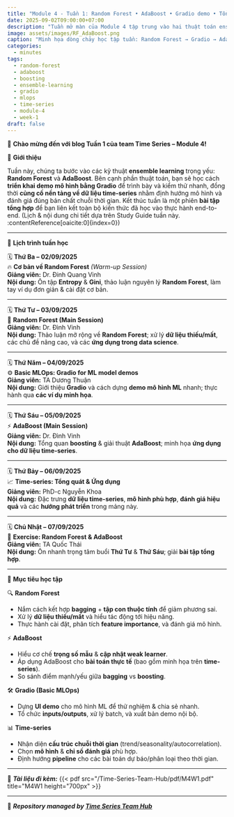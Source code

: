 ```yaml
---
title: "Module 4 - Tuần 1: Random Forest • AdaBoost • Gradio demo • Tổng quan Time-series"
date: 2025-09-02T09:00:00+07:00
description: "Tuần mở màn của Module 4 tập trung vào hai thuật toán ensemble chủ lực (Random Forest, AdaBoost), thực hành dựng demo bằng Gradio (Basic MLOps), và mở rộng nền tảng về dữ liệu chuỗi thời gian – một tuần học thiên về thực hành, ứng dụng và kết nối giữa mô hình & triển khai."
image: assets/images/RF_AdaBoost.png
caption: "Minh họa dòng chảy học tập tuần: Random Forest → Gradio → AdaBoost → Time-series → Exercise."
categories:
  - minutes
tags:
  - random-forest
  - adaboost
  - boosting
  - ensemble-learning
  - gradio
  - mlops
  - time-series
  - module-4
  - week-1
draft: false
---
```


🎉 **Chào mừng đến với blog Tuần 1 của team Time Series – Module 4!**

🌟 **Giới thiệu**

Tuần này, chúng ta bước vào các kỹ thuật **ensemble learning** trọng yếu: **Random Forest** và **AdaBoost**. Bên cạnh phần thuật toán, bạn sẽ học cách **triển khai demo mô hình bằng Gradio** để trình bày và kiểm thử nhanh, đồng thời **củng cố nền tảng về dữ liệu time-series** nhằm định hướng mô hình và đánh giá đúng bản chất chuỗi thời gian. Kết thúc tuần là một phiên **bài tập tổng hợp** để bạn liên kết toàn bộ kiến thức đã học vào thực hành end-to-end. (Lịch & nội dung chi tiết dựa trên Study Guide tuần này. :contentReference[oaicite:0]{index=0})

---

📅 **Lịch trình tuần học**

🗓️ **Thứ Ba – 02/09/2025**  
🔥 **Cơ bản về Random Forest** *(Warm-up Session)*  
**Giảng viên:** Dr. Đinh Quang Vinh  
**Nội dung:** Ôn tập **Entropy** & **Gini**, thảo luận nguyên lý **Random Forest**, làm tay ví dụ đơn giản & cài đặt cơ bản.

---

🗓️ **Thứ Tư – 03/09/2025**  
🌲 **Random Forest (Main Session)**  
**Giảng viên:** Dr. Đình Vinh  
**Nội dung:** Thảo luận mở rộng về **Random Forest**; xử lý **dữ liệu thiếu/mất**, các chủ đề nâng cao, và các **ứng dụng trong data science**.

---

🗓️ **Thứ Năm – 04/09/2025**  
⚙️ **Basic MLOps: Gradio for ML model demos**  
**Giảng viên:** TA Dương Thuận  
**Nội dung:** Giới thiệu **Gradio** và cách dựng **demo mô hình ML** nhanh; thực hành qua **các ví dụ minh họa**.

---

🗓️ **Thứ Sáu – 05/09/2025**  
⚡ **AdaBoost (Main Session)**  
**Giảng viên:** Dr. Đình Vinh  
**Nội dung:** Tổng quan **boosting** & giải thuật **AdaBoost**; minh họa **ứng dụng cho dữ liệu time-series**.

---

🗓️ **Thứ Bảy – 06/09/2025**  
📈 **Time-series: Tổng quát & Ứng dụng**  
**Giảng viên:** PhD-c Nguyễn Khoa  
**Nội dung:** Đặc trưng **dữ liệu time-series**, **mô hình phù hợp**, **đánh giá hiệu quả** và các **hướng phát triển** trong mảng này.

---

🗓️ **Chủ Nhật – 07/09/2025**  
💪 **Exercise: Random Forest & AdaBoost**  
**Giảng viên:** TA Quốc Thái  
**Nội dung:** Ôn nhanh trọng tâm buổi **Thứ Tư** & **Thứ Sáu**; giải **bài tập tổng hợp**.

---

🎯 **Mục tiêu học tập**

🔍 **Random Forest**
- Nắm cách kết hợp **bagging** + **tập con thuộc tính** để giảm phương sai.  
- Xử lý **dữ liệu thiếu/mất** và hiểu tác động tới hiệu năng.  
- Thực hành cài đặt, phân tích **feature importance**, và đánh giá mô hình.

⚡ **AdaBoost**
- Hiểu cơ chế **trọng số mẫu** & **cập nhật weak learner**.  
- Áp dụng AdaBoost cho **bài toán thực tế** (bao gồm minh họa trên **time-series**).  
- So sánh điểm mạnh/yếu giữa **bagging** vs **boosting**.

🛠️ **Gradio (Basic MLOps)**
- Dựng **UI demo** cho mô hình ML để thử nghiệm & chia sẻ nhanh.  
- Tổ chức **inputs/outputs**, xử lý batch, và xuất bản demo nội bộ.

📊 **Time-series**
- Nhận diện **cấu trúc chuỗi thời gian** (trend/seasonality/autocorrelation).  
- Chọn **mô hình** & **chỉ số đánh giá** phù hợp.  
- Định hướng **pipeline** cho các bài toán dự báo/phân loại theo thời gian.

---

📂 **_Tài liệu đi kèm:_**
{{< pdf src="/Time-Series-Team-Hub/pdf/M4W1.pdf" title="M4W1 height="700px" >}}


---

🧠 **_Repository managed by [Time Series Team Hub](https://github.com/Jennifer1907/Time-Series-Team-Hub)_**


